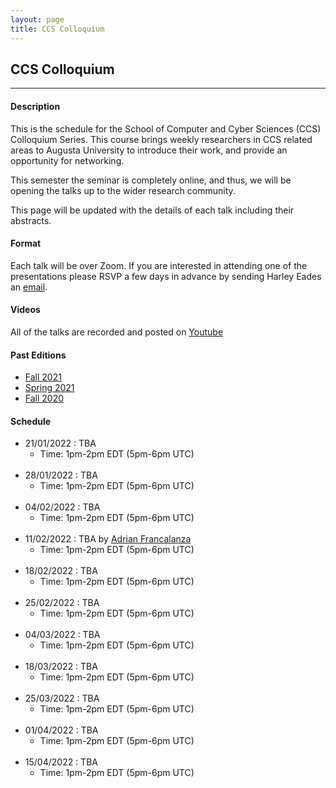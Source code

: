 ```yaml
---
layout: page
title: CCS Colloquium
---
```


CCS Colloquium
--------------
-------------------

#### Description

This is the schedule for the School of Computer and Cyber Sciences
(CCS) Colloquium Series.  This course brings weekly researchers in CCS
related areas to Augusta University to introduce their work, and
provide an opportunity for networking.

This semester the seminar is completely online, and thus, we will be
opening the talks up to the wider research community.

This page will be updated with the details of each talk including
their abstracts.

#### Format

Each talk will be over Zoom.  If you are interested in attending one
of the presentations please RSVP a few days in advance by sending
Harley Eades an <a href="mailto:harley.eades@gmail.com">email</a>.

#### Videos

All of the talks are recorded and posted on [Youtube](https://www.youtube.com/channel/UCk3G8P4NMeIdj1roMoCEi0Q/videos)

#### Past Editions

- [Fall 2021](/past-colloquium/colloquium-Fall-2021.html) 
- [Spring 2021](/past-colloquium/colloquium-Spring-2021.html) 
- [Fall 2020](/past-colloquium/colloquium-Fall-2020.html) 

#### Schedule
  
- 21/01/2022 : TBA
  - Time: 1pm-2pm EDT (5pm-6pm UTC)
<br><br>
- 28/01/2022 : TBA
  - Time: 1pm-2pm EDT (5pm-6pm UTC)
<br><br>
- 04/02/2022 : TBA
  - Time: 1pm-2pm EDT (5pm-6pm UTC)
<br><br>
- 11/02/2022 : TBA  by [Adrian Francalanza](https://staff.um.edu.mt/afra1/)
  - Time: 1pm-2pm EDT (5pm-6pm UTC)
<br><br>
- 18/02/2022 : TBA
  - Time: 1pm-2pm EDT (5pm-6pm UTC)
<br><br>
- 25/02/2022 : TBA
  - Time: 1pm-2pm EDT (5pm-6pm UTC)
<br><br>
- 04/03/2022 : TBA
  - Time: 1pm-2pm EDT (5pm-6pm UTC)️
<br><br> 
- 18/03/2022 : TBA
  - Time: 1pm-2pm EDT (5pm-6pm UTC)
<br><br>
- 25/03/2022 : TBA
  - Time: 1pm-2pm EDT (5pm-6pm UTC)
<br><br>
- 01/04/2022 : TBA
  - Time: 1pm-2pm EDT (5pm-6pm UTC)
<br><br>
- 15/04/2022 : TBA
  - Time: 1pm-2pm EDT (5pm-6pm UTC)

